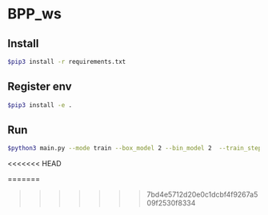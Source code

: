 # BPP_ws

## Install
```bash
$pip3 install -r requirements.txt
```
## Register env
```bash
$pip3 install -e .
```
## Run
```bash
$python3 main.py --mode train --box_model 2 --bin_model 2  --train_step 1000000
```
<<<<<<< HEAD

=======
>>>>>>> 7bd4e5712d20e0c1dcbf4f9267a509f2530f8334
